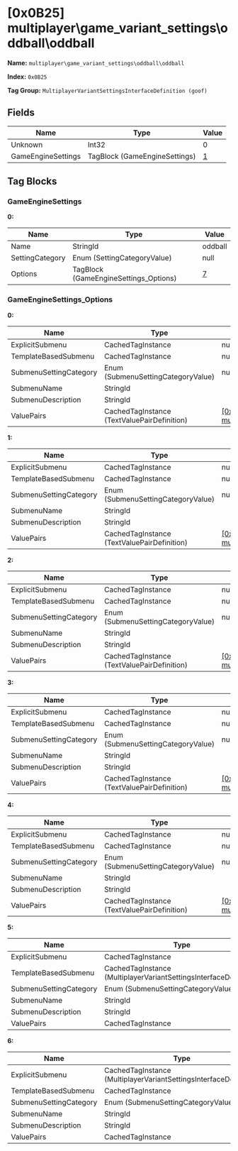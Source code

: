 # [0x0B25] multiplayer\game_variant_settings\oddball\oddball

**Name:** ```multiplayer\game_variant_settings\oddball\oddball```

**Index:** ```0x0B25```

**Tag Group:** ```MultiplayerVariantSettingsInterfaceDefinition (goof)```

## Fields

Name	| Type	| Value
---	|---	|---	|
Unknown	|Int32	|0
GameEngineSettings	|TagBlock (GameEngineSettings)	|[1](#gameenginesettings)


## Tag Blocks

### GameEngineSettings

**0:**

Name	| Type	| Value
---	|---	|---	|
Name	|StringId	|oddball
SettingCategory	|Enum (SettingCategoryValue)	|null
Options	|TagBlock (GameEngineSettings_Options)	|[7](#gameenginesettings_options)


### GameEngineSettings_Options

**0:**

Name	| Type	| Value
---	|---	|---	|
ExplicitSubmenu	|CachedTagInstance	|null
TemplateBasedSubmenu	|CachedTagInstance	|null
SubmenuSettingCategory	|Enum (SubmenuSettingCategoryValue)	|null
SubmenuName	|StringId	|
SubmenuDescription	|StringId	|
ValuePairs	|CachedTagInstance (TextValuePairDefinition)	|[[0x0B9F] multiplayer\game_variant_settings\oddball\oddball_team_scoring](../TextValuePairDefinition/0B9F.md)


**1:**

Name	| Type	| Value
---	|---	|---	|
ExplicitSubmenu	|CachedTagInstance	|null
TemplateBasedSubmenu	|CachedTagInstance	|null
SubmenuSettingCategory	|Enum (SubmenuSettingCategoryValue)	|null
SubmenuName	|StringId	|
SubmenuDescription	|StringId	|
ValuePairs	|CachedTagInstance (TextValuePairDefinition)	|[[0x0BA0] multiplayer\game_variant_settings\oddball\oddball_scoring_carrying](../TextValuePairDefinition/0BA0.md)


**2:**

Name	| Type	| Value
---	|---	|---	|
ExplicitSubmenu	|CachedTagInstance	|null
TemplateBasedSubmenu	|CachedTagInstance	|null
SubmenuSettingCategory	|Enum (SubmenuSettingCategoryValue)	|null
SubmenuName	|StringId	|
SubmenuDescription	|StringId	|
ValuePairs	|CachedTagInstance (TextValuePairDefinition)	|[[0x0BA1] multiplayer\game_variant_settings\oddball\oddball_scoring_kill](../TextValuePairDefinition/0BA1.md)


**3:**

Name	| Type	| Value
---	|---	|---	|
ExplicitSubmenu	|CachedTagInstance	|null
TemplateBasedSubmenu	|CachedTagInstance	|null
SubmenuSettingCategory	|Enum (SubmenuSettingCategoryValue)	|null
SubmenuName	|StringId	|
SubmenuDescription	|StringId	|
ValuePairs	|CachedTagInstance (TextValuePairDefinition)	|[[0x0BA2] multiplayer\game_variant_settings\oddball\oddball_scoring_ball_kill](../TextValuePairDefinition/0BA2.md)


**4:**

Name	| Type	| Value
---	|---	|---	|
ExplicitSubmenu	|CachedTagInstance	|null
TemplateBasedSubmenu	|CachedTagInstance	|null
SubmenuSettingCategory	|Enum (SubmenuSettingCategoryValue)	|null
SubmenuName	|StringId	|
SubmenuDescription	|StringId	|
ValuePairs	|CachedTagInstance (TextValuePairDefinition)	|[[0x0BA3] multiplayer\game_variant_settings\oddball\oddball_scoring_carrier_kill](../TextValuePairDefinition/0BA3.md)


**5:**

Name	| Type	| Value
---	|---	|---	|
ExplicitSubmenu	|CachedTagInstance	|null
TemplateBasedSubmenu	|CachedTagInstance (MultiplayerVariantSettingsInterfaceDefinition)	|[[0x0B7D] multiplayer\game_variant_settings\player_traits_template\player_traits_dynamic_template](../MultiplayerVariantSettingsInterfaceDefinition/0B7D.md)
SubmenuSettingCategory	|Enum (SubmenuSettingCategoryValue)	|null
SubmenuName	|StringId	|oddball_carrier_traits
SubmenuDescription	|StringId	|oddball_carrier_traits_desc
ValuePairs	|CachedTagInstance	|null


**6:**

Name	| Type	| Value
---	|---	|---	|
ExplicitSubmenu	|CachedTagInstance (MultiplayerVariantSettingsInterfaceDefinition)	|[[0x0BA4] multiplayer\game_variant_settings\oddball\oddball_advanced](../MultiplayerVariantSettingsInterfaceDefinition/0BA4.md)
TemplateBasedSubmenu	|CachedTagInstance	|null
SubmenuSettingCategory	|Enum (SubmenuSettingCategoryValue)	|null
SubmenuName	|StringId	|oddball_advanced
SubmenuDescription	|StringId	|oddball_advanced_desc
ValuePairs	|CachedTagInstance	|null


